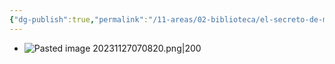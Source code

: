 ```yaml
---
{"dg-publish":true,"permalink":"/11-areas/02-biblioteca/el-secreto-de-minino-y-otros-cuentos-para-ninos/","noteIcon":""}
---
```


- ![Pasted image 20231127070820.png|200](/img/user/10%20Entrada%20%F0%9F%9B%92/%F0%9F%92%BE%20Adjuntos/Pasted%20image%2020231127070820.png)